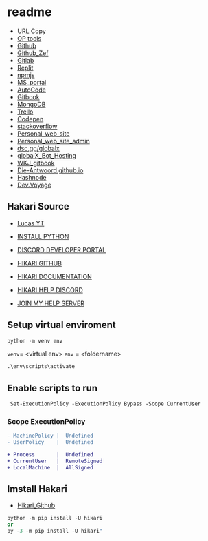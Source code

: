 # readme

- URL Copy
- [OP tools](https://kit.notexttospee.ch/#tools)
- [Github](<https://github.com/Die-Antwoord>)
- [Github_Zef](<https://github.com/Zef-Side>)
- [Gitlab](<https://gitlab.com/die-antwoord>)
- [Replit](<https://replit.com/@Die-Antwoord>)
- [npmjs](<https://www.npmjs.com/~dieantwoord>)
- [MS_portal](<https://portal.azure.com/#view/Microsoft_Azure_Billing/FreeServicesBlade>)
- [AutoCode](<https://autocode.com/dieantwoord/>)
- [Gitbook](<https://app.gitbook.com/o/Lk2053R2iSFpX4gGWoPc/s/KkBL9JY8o3qFDSGkNwwV/>)
- [MongoDB](<https://account.mongodb.com/account/profile/overview>)
- [Trello](<https://trello.com/u/dieantwoord>)
- [Codepen](<https://codepen.io/Die-Antwoord>)
- [stackoverflow](<https://stackoverflow.com/users/20395182/die-antwoord>)
- [Personal_web_site](<https://dieantwoordleet.wordpress.com/>)
- [Personal_web_site_admin](https://dieantwoordleet.wordpress.com/wp-admin/)
- [dsc.gg/globalx](<https://dsc.gg/globalx>)
- [globalX_Bot_Hosting](<https://gh.scoopydev.xyz/?ref=TcbAFM8Z>)
- [WKJ_gitbook](<https://wat-kyk-jy.gitbook.io/discord-music-bot/>)
- [Die-Antwoord.github.io](<https://Die-Antwoord.github.io/die-antwoord/>)
- [Hashnode](https://hashnode.com/@dieantwoord)
- [Dev.Voyage](https://dieantwoord.dev.voyage/)

## Hakari Source

- [Lucas YT](<https://www.youtube.com/watch?v=xc1VpbRd4is&t>)

- [INSTALL PYTHON](<https://www.python.org/downloads/>)
- [DISCORD DEVELOPER PORTAL](<https://discord.com/developers/>)

- [HIKARI GITHUB](<https://github.com/hikari-py/hikari/>)
- [HIKARI DOCUMENTATION](<https://www.hikari-py.dev/>)

- [HIKARI HELP DISCORD](<https://discord.com/invite/Jx4cNGG>)
- [JOIN MY HELP SERVER](<https://discord.gg/4Fy88WN>)

## Setup virtual enviroment

```py
python -m venv env
```

`venv`= <virtual env\>
`env` = <foldername\>

```py
.\env\scripts\activate
```

## Enable scripts to run

```ps
 Set-ExecutionPolicy -ExecutionPolicy Bypass -Scope CurrentUser
```

### Scope ExecutionPolicy

```diff
- MachinePolicy |  Undefined
- UserPolicy    |  Undefined
```

```diff
+ Process       |  Undefined
+ CurrentUser   |  RemoteSigned 
+ LocalMachine  |  AllSigned
```

## Imstall Hakari

- [Hikari_Github](<https://github.com/hikari-py/hikari/>)

```python
python -m pip install -U hikari
or
py -3 -m pip install -U hikari"
```
